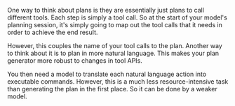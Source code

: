 One way to think about plans is they are essentially just plans to call different tools. Each step is simply a tool call. So at the start of your model's planning session, it's simply going to map out the tool calls that it needs in order to achieve the end result.

However, this couples the name of your tool calls to the plan. Another way to think about it is to plan in more natural language. This makes your plan generator more robust to changes in tool APIs.

You then need a model to translate each natural language action into executable commands. However, this is a much less resource-intensive task than generating the plan in the first place. So it can be done by a weaker model.
